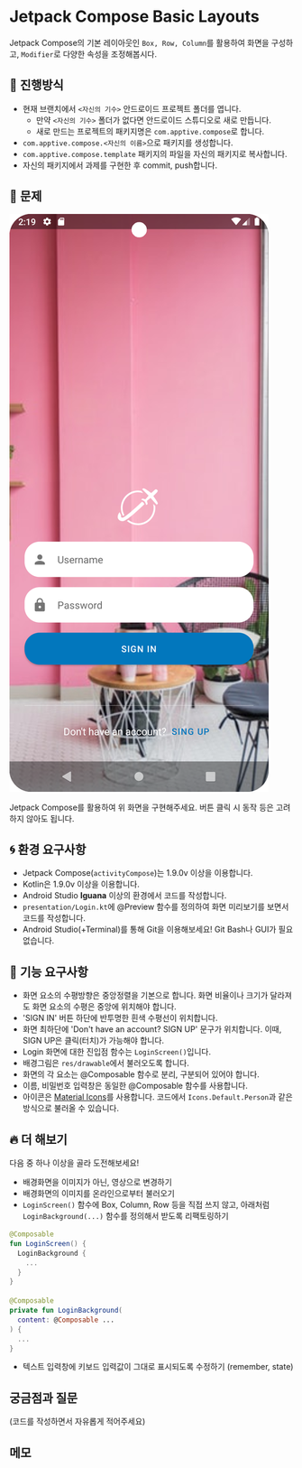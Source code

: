 # Jetpack Compose Basic Layouts
Jetpack Compose의 기본 레이아웃인 `Box, Row, Column`를 활용하여 화면을 구성하고, `Modifier`로 다양한 속성을 조정해봅시다.

## 📐 진행방식
- 현재 브랜치에서 `<자신의 기수>` 안드로이드 프로젝트 폴더를 엽니다.
  - 만약 `<자신의 기수>` 폴더가 없다면 안드로이드 스튜디오로 새로 만듭니다.
  - 새로 만드는 프로젝트의 패키지명은 `com.apptive.compose`로 합니다.
- `com.apptive.compose.<자신의 이름>`으로 패키지를 생성합니다.
- `com.apptive.compose.template` 패키지의 파일을 자신의 패키지로 복사합니다.
- 자신의 패키지에서 과제를 구현한 후 commit, push합니다.

## 📑 문제
![problem-screen](./resource/result.png)  

Jetpack Compose를 활용하여 위 화면을 구현해주세요. 버튼 클릭 시 동작 등은 고려하지 않아도 됩니다.

## 🌀 환경 요구사항
- Jetpack Compose(`activityCompose`)는 1.9.0v 이상을 이용합니다.
- Kotlin은 1.9.0v 이상을 이용합니다.
- Android Studio **Iguana** 이상의 환경에서 코드를 작성합니다.
- `presentation/Login.kt`에 @Preview 함수를 정의하여 화면 미리보기를 보면서 코드를 작성합니다.
- Android Studio(+Terminal)를 통해 Git을 이용해보세요! Git Bash나 GUI가 필요없습니다. 

## 🧸 기능 요구사항
- 화면 요소의 수평방향은 중앙정렬을 기본으로 합니다. 화면 비율이나 크기가 달라져도 화면 요소의 수평은 중앙에 위치해야 합니다.
- 'SIGN IN' 버튼 하단에 반투명한 흰색 수평선이 위치합니다.
- 화면 최하단에 'Don't have an account? SIGN UP' 문구가 위치합니다. 이때, SIGN UP은 클릭(터치)가 가능해야 합니다.
- Login 화면에 대한 진입점 함수는 `LoginScreen()`입니다. 
- 배경그림은 `res/drawable`에서 불러오도록 합니다.
- 화면의 각 요소는 @Composable 함수로 분리, 구분되어 있어야 합니다.
- 이름, 비밀번호 입력창은 동일한 @Composable 함수를 사용합니다.
- 아이콘은 [Material Icons](https://fonts.google.com/icons)를 사용합니다. 코드에서 `Icons.Default.Person`과 같은 방식으로 불러올 수 있습니다. 

## 🔥 더 해보기
다음 중 하나 이상을 골라 도전해보세요!

- 배경화면을 이미지가 아닌, 영상으로 변경하기
- 배경화면의 이미지를 온라인으로부터 불러오기
- `LoginScreen()` 함수에 Box, Column, Row 등을 직접 쓰지 않고, 아래처럼 `LoginBackground(...)` 함수를 정의해서 받도록 리팩토링하기
```kotlin
@Composable
fun LoginScreen() {
  LoginBackground {
    ...
  }
}

@Composable
private fun LoginBackground(
  content: @Composable ...
) {
  ...
}
```
- 텍스트 입력창에 키보드 입력값이 그대로 표시되도록 수정하기 (remember, state)

## 궁금점과 질문
(코드를 작성하면서 자유롭게 적어주세요)

## 메모

